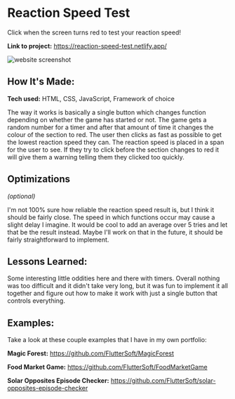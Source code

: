 # Reaction Speed Test
Click when the screen turns red to test your reaction speed!

**Link to project:** https://reaction-speed-test.netlify.app/

![website screenshot](https://i.imgur.com/i5B69Sr.png)

## How It's Made:

**Tech used:** HTML, CSS, JavaScript, Framework of choice

The way it works is basically a single button which changes function depending on whether the game has started or not. 
The game gets a random number for a timer and after that amount of time it changes the colour of the section to red. The user then clicks as fast as possible to get the lowest reaction speed they can. 
The reaction speed is placed in a span for the user to see. If they try to click before the section changes to red it will give them a warning telling them they clicked too quickly. 


## Optimizations
*(optional)*

I'm not 100% sure how reliable the reaction speed result is, but I think it should be fairly close. The speed in which functions occur may cause a slight delay I imagine. It would be cool to add an average over 5 tries and let that be the result instead. Maybe I'll work on that in the future, it should be fairly straightforward to implement. 

## Lessons Learned:

Some interesting little oddities here and there with timers. Overall nothing was too difficult and it didn't take very long, but it was fun to implement it all together and figure out how to make it work with just a single button that controls everything.

## Examples:
Take a look at these couple examples that I have in my own portfolio:

**Magic Forest:** https://github.com/FlutterSoft/MagicForest

**Food Market Game:** https://github.com/FlutterSoft/FoodMarketGame

**Solar Opposites Episode Checker:** https://github.com/FlutterSoft/solar-opposites-episode-checker



